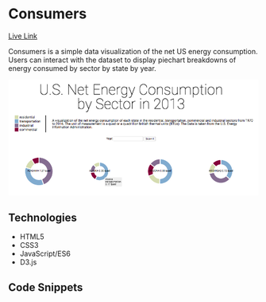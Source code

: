 # Consumers
[Live Link](https://keyangsun.github.io/Consumers/)

Consumers is a simple data visualization of the net US energy consumption. Users 
can interact with the dataset to display piechart breakdowns of energy consumed 
by sector by state by year. 

![](/public/images/screen_capture.png)

## Technologies 
* HTML5
* CSS3
* JavaScript/ES6
* D3.js

## Code Snippets 
